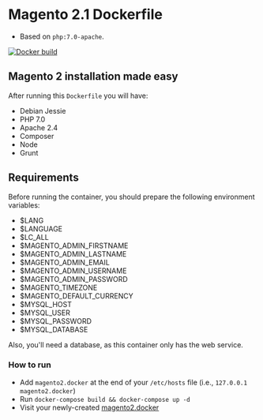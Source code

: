 # Magento 2.1 Dockerfile
- Based on `php:7.0-apache`.

[![Docker build](http://dockeri.co/image/roura/magento2.1)](https://hub.docker.com/r/roura/magento2.1/)

## Magento 2 installation made easy
After running this `Dockerfile` you will have:
- Debian Jessie
- PHP 7.0
- Apache 2.4
- Composer
- Node
- Grunt

## Requirements
Before running the container, you should prepare the following environment variables:
- $LANG
- $LANGUAGE
- $LC_ALL
- $MAGENTO_ADMIN_FIRSTNAME
- $MAGENTO_ADMIN_LASTNAME
- $MAGENTO_ADMIN_EMAIL
- $MAGENTO_ADMIN_USERNAME
- $MAGENTO_ADMIN_PASSWORD
- $MAGENTO_TIMEZONE
- $MAGENTO_DEFAULT_CURRENCY
- $MYSQL_HOST
- $MYSQL_USER
- $MYSQL_PASSWORD
- $MYSQL_DATABASE

Also, you'll need a database, as this container only has the web service.

### How to run
- Add `magento2.docker` at the end of your `/etc/hosts` file (i.e., `127.0.0.1 magento2.docker`)
- Run `docker-compose build && docker-compose up -d`
- Visit your newly-created [magento2.docker](http://magento2.docker/)

